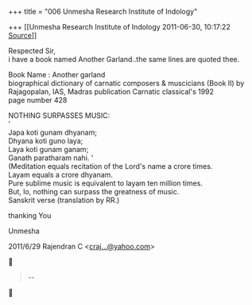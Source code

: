 +++
title = "006 Unmesha Research Institute of Indology"

+++
[[Unmesha Research Institute of Indology	2011-06-30, 10:17:22 [Source](https://groups.google.com/g/bvparishat/c/iI4Z9Pzts5Y)]]



  
Respected Sir,  
i have a book named Another Garland..the same lines are quoted thee.  
  
Book Name : Another garland  
biographical dictionary of carnatic composers & muscicians (Book II) by Rajagopalan, IAS, Madras publication Carnatic classical's 1992  
page number 428  
  
NOTHING SURPASSES MUSIC:  
'  
Japa koti gunam dhyanam;  
Dhyana koti guno laya;  
Laya koti gunam ganam;  
Ganath paratharam nahi. '  
(Meditation equals recitation of the Lord's name a crore times.  
Layam equals a crore dhyanam.  
Pure sublime music is equivalent to layam ten million times.  
But, lo, nothing can surpass the greatness of music.  
Sanskrit verse (translation by RR.)  
  
  
  
thanking You  
  
Unmesha  
  
  

2011/6/29 Rajendran C \<[craj...@yahoo.com]()\>  



> --  



